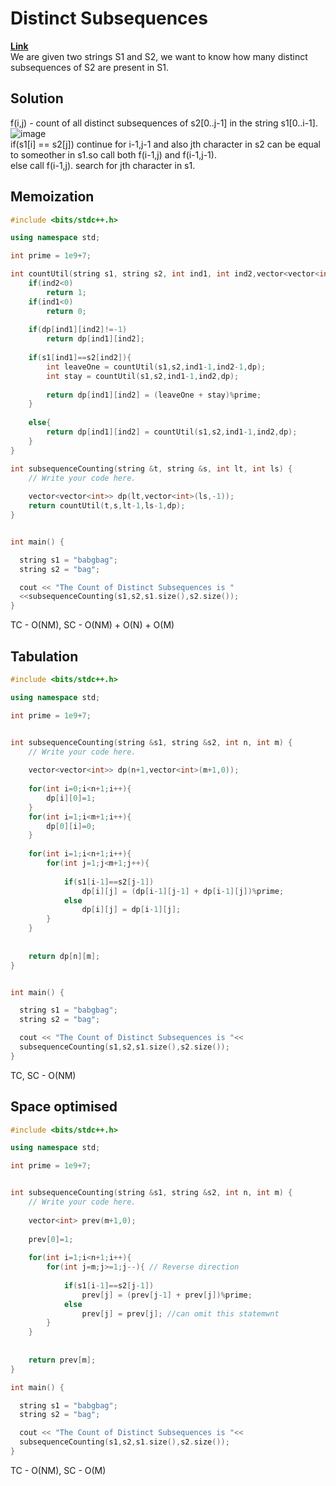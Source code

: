 # Distinct Subsequences  
**[Link](https://takeuforward.org/data-structure/distinct-subsequences-dp-32/)**  
We are given two strings S1 and S2, we want to know how many distinct subsequences of S2 are present in S1. 

## Solution  
f(i,j) - count of all distinct subsequences of s2[0..j-1] in the string s1[0..i-1].  
![image](https://user-images.githubusercontent.com/56584349/178027105-568e24c0-79c0-42ed-80f5-af6bdc5dc409.png)  
if(s1[i] == s2[j]) continue for i-1,j-1 and also jth character in s2 can be equal to someother in s1.so call both f(i-1,j) and f(i-1,j-1).  
else call f(i-1,j). search for jth character in s1.  

## Memoization  
```cpp
#include <bits/stdc++.h>

using namespace std;

int prime = 1e9+7;

int countUtil(string s1, string s2, int ind1, int ind2,vector<vector<int>>& dp){
    if(ind2<0)
        return 1;
    if(ind1<0)
        return 0;
    
    if(dp[ind1][ind2]!=-1)
        return dp[ind1][ind2];
    
    if(s1[ind1]==s2[ind2]){
        int leaveOne = countUtil(s1,s2,ind1-1,ind2-1,dp);
        int stay = countUtil(s1,s2,ind1-1,ind2,dp);
        
        return dp[ind1][ind2] = (leaveOne + stay)%prime;
    }
    
    else{
        return dp[ind1][ind2] = countUtil(s1,s2,ind1-1,ind2,dp);
    }
}

int subsequenceCounting(string &t, string &s, int lt, int ls) {
    // Write your code here.
    
    vector<vector<int>> dp(lt,vector<int>(ls,-1));
    return countUtil(t,s,lt-1,ls-1,dp);
} 


int main() {

  string s1 = "babgbag";
  string s2 = "bag";

  cout << "The Count of Distinct Subsequences is "
  <<subsequenceCounting(s1,s2,s1.size(),s2.size());
}
```
TC - O(NM), SC - O(NM) + O(N) + O(M)  

## Tabulation  
```cpp
#include <bits/stdc++.h>

using namespace std;

int prime = 1e9+7;


int subsequenceCounting(string &s1, string &s2, int n, int m) {
    // Write your code here.
    
    vector<vector<int>> dp(n+1,vector<int>(m+1,0));
    
    for(int i=0;i<n+1;i++){
        dp[i][0]=1;
    }
    for(int i=1;i<m+1;i++){
        dp[0][i]=0;
    }
    
    for(int i=1;i<n+1;i++){
        for(int j=1;j<m+1;j++){
            
            if(s1[i-1]==s2[j-1])
                dp[i][j] = (dp[i-1][j-1] + dp[i-1][j])%prime;
            else
                dp[i][j] = dp[i-1][j];
        }
    }
    
    
    return dp[n][m];
} 


int main() {

  string s1 = "babgbag";
  string s2 = "bag";

  cout << "The Count of Distinct Subsequences is "<<
  subsequenceCounting(s1,s2,s1.size(),s2.size());
}
```
TC, SC - O(NM)  

## Space optimised  
```cpp
#include <bits/stdc++.h>

using namespace std;

int prime = 1e9+7;


int subsequenceCounting(string &s1, string &s2, int n, int m) {
    // Write your code here.
    
    vector<int> prev(m+1,0);
    
    prev[0]=1;
    
    for(int i=1;i<n+1;i++){
        for(int j=m;j>=1;j--){ // Reverse direction
            
            if(s1[i-1]==s2[j-1])
                prev[j] = (prev[j-1] + prev[j])%prime;
            else
                prev[j] = prev[j]; //can omit this statemwnt
        }
    }
    
    
    return prev[m];
} 

int main() {

  string s1 = "babgbag";
  string s2 = "bag";

  cout << "The Count of Distinct Subsequences is "<<
  subsequenceCounting(s1,s2,s1.size(),s2.size());
}
```
TC - O(NM), SC - O(M)  
